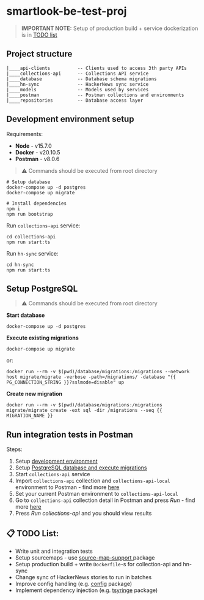 # smartlook-be-test-proj

> **IMPORTANT NOTE:** Setup of production build + service dockerization is in [TODO list](#:clipboard:-todo-list:)

## Project structure
```
|____api-clients          -- Clients used to access 3th party APIs
|____collections-api      -- Collections API service
|____database             -- Database schema migrations
|____hn-sync              -- HackerNews sync service 
|____models               -- Models used by services
|____postman              -- Postman collections and environments
|____repositories         -- Database access layer
```

## Development environment setup
Requirements:
* **Node** - v15.7.0
* **Docker** - v20.10.5
* **Postman** - v8.0.6

> :warning: Commands should be executed from root directory
```
# Setup database
docker-compose up -d postgres
docker-compose up migrate

# Install dependencies
npm i
npm run bootstrap
```

Run `collections-api` service:
```
cd collections-api
npm run start:ts
```

Run `hn-sync` service:
```
cd hn-sync
npm run start:ts
```

## Setup PostgreSQL
> :warning: Commands should be executed from root directory

**Start database**
```
docker-compose up -d postgres
```

**Execute existing migrations**
```
docker-compose up migrate
```
or:
```
docker run --rm -v $(pwd)/database/migrations:/migrations --network host migrate/migrate -verbose -path=/migrations/ -database "{{ PG_CONNECTION_STRING }}?sslmode=disable" up
```

**Create new migration**
```
docker run --rm -v $(pwd)/database/migrations:/migrations migrate/migrate create -ext sql -dir /migrations --seq {{ MIGRATION_NAME }}
```

## Run integration tests in Postman
Steps:
1. Setup [development environment](#development-environment-setup) 
2. Setup [PostgreSQL database and execute migrations](#setup-postgresql)
4. Start `collections-api` service
5. Import `collections-api` collection and `collections-api-local` environment to Postman - find more [here](https://learning.postman.com/docs/getting-started/importing-and-exporting-data/#importing-data-into-postman)
5. Set your current Postman environment to `collections-api-local`
6. Go to `collections-api` collection detail in Postman and press *Run* - find more [here](https://learning.postman.com/docs/getting-started/importing-and-exporting-data/#importing-data-into-postman)
7. Press *Run collections-api* and you should view results

## :clipboard: TODO List:
* Write unit and integration tests
* Setup sourcemaps - use [source-map-support ](https://www.npmjs.com/package/source-map-support) package
* Setup production build + write `Dockerfile`-s for collection-api and hn-sync
* Change sync of HackerNews stories to run in batches
* Improve config handling (e.g. [config](https://www.npmjs.com/package/config) package)
* Implement dependency injection (e.g. [tsyringe](https://github.com/microsoft/tsyringe) package)
